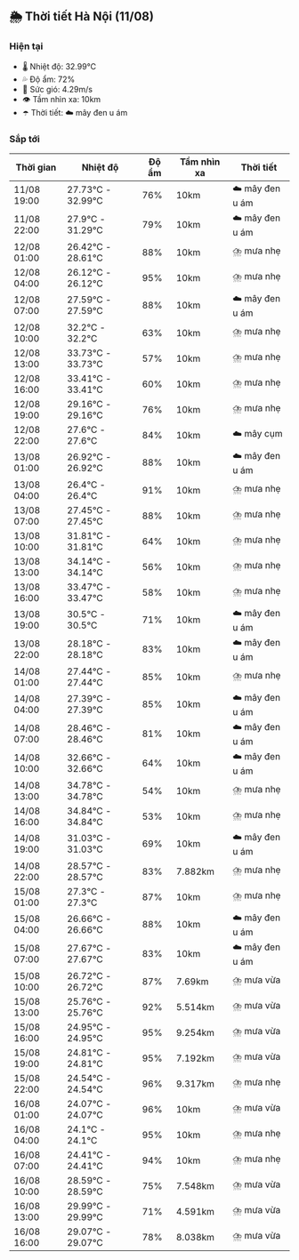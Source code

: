 ## 🌦️ Thời tiết Hà Nội (11/08)

### Hiện tại

- 🌡️ Nhiệt độ: 32.99℃
- 💦 Độ ẩm: 72%
- 💨 Sức gió: 4.29m/s
- 👁️ Tầm nhìn xa: 10km
- ☂️ Thời tiết: ☁️ mây đen u ám

### Sắp tới

| Thời gian | Nhiệt độ | Độ ẩm | Tầm nhìn xa | Thời tiết |
| --- | --- | --- | --- | --- |
| 11/08 19:00 | 27.73℃ - 32.99℃ | 76% | 10km | ☁️ mây đen u ám |
| 11/08 22:00 | 27.9℃ - 31.29℃ | 79% | 10km | ☁️ mây đen u ám |
| 12/08 01:00 | 26.42℃ - 28.61℃ | 88% | 10km | ⛈️ mưa nhẹ |
| 12/08 04:00 | 26.12℃ - 26.12℃ | 95% | 10km | ⛈️ mưa nhẹ |
| 12/08 07:00 | 27.59℃ - 27.59℃ | 88% | 10km | ☁️ mây đen u ám |
| 12/08 10:00 | 32.2℃ - 32.2℃ | 63% | 10km | ⛈️ mưa nhẹ |
| 12/08 13:00 | 33.73℃ - 33.73℃ | 57% | 10km | ⛈️ mưa nhẹ |
| 12/08 16:00 | 33.41℃ - 33.41℃ | 60% | 10km | ⛈️ mưa nhẹ |
| 12/08 19:00 | 29.16℃ - 29.16℃ | 76% | 10km | ⛈️ mưa nhẹ |
| 12/08 22:00 | 27.6℃ - 27.6℃ | 84% | 10km | ☁️ mây cụm |
| 13/08 01:00 | 26.92℃ - 26.92℃ | 88% | 10km | ☁️ mây đen u ám |
| 13/08 04:00 | 26.4℃ - 26.4℃ | 91% | 10km | ⛈️ mưa nhẹ |
| 13/08 07:00 | 27.45℃ - 27.45℃ | 88% | 10km | ⛈️ mưa nhẹ |
| 13/08 10:00 | 31.81℃ - 31.81℃ | 64% | 10km | ⛈️ mưa nhẹ |
| 13/08 13:00 | 34.14℃ - 34.14℃ | 56% | 10km | ⛈️ mưa nhẹ |
| 13/08 16:00 | 33.47℃ - 33.47℃ | 58% | 10km | ⛈️ mưa nhẹ |
| 13/08 19:00 | 30.5℃ - 30.5℃ | 71% | 10km | ☁️ mây đen u ám |
| 13/08 22:00 | 28.18℃ - 28.18℃ | 83% | 10km | ☁️ mây đen u ám |
| 14/08 01:00 | 27.44℃ - 27.44℃ | 85% | 10km | ⛈️ mưa nhẹ |
| 14/08 04:00 | 27.39℃ - 27.39℃ | 85% | 10km | ☁️ mây đen u ám |
| 14/08 07:00 | 28.46℃ - 28.46℃ | 81% | 10km | ☁️ mây đen u ám |
| 14/08 10:00 | 32.66℃ - 32.66℃ | 64% | 10km | ☁️ mây đen u ám |
| 14/08 13:00 | 34.78℃ - 34.78℃ | 54% | 10km | ⛈️ mưa nhẹ |
| 14/08 16:00 | 34.84℃ - 34.84℃ | 53% | 10km | ⛈️ mưa nhẹ |
| 14/08 19:00 | 31.03℃ - 31.03℃ | 69% | 10km | ☁️ mây đen u ám |
| 14/08 22:00 | 28.57℃ - 28.57℃ | 83% | 7.882km | ⛈️ mưa nhẹ |
| 15/08 01:00 | 27.3℃ - 27.3℃ | 87% | 10km | ⛈️ mưa nhẹ |
| 15/08 04:00 | 26.66℃ - 26.66℃ | 88% | 10km | ☁️ mây đen u ám |
| 15/08 07:00 | 27.67℃ - 27.67℃ | 83% | 10km | ☁️ mây đen u ám |
| 15/08 10:00 | 26.72℃ - 26.72℃ | 87% | 7.69km | ⛈️ mưa vừa |
| 15/08 13:00 | 25.76℃ - 25.76℃ | 92% | 5.514km | ⛈️ mưa vừa |
| 15/08 16:00 | 24.95℃ - 24.95℃ | 95% | 9.254km | ⛈️ mưa vừa |
| 15/08 19:00 | 24.81℃ - 24.81℃ | 95% | 7.192km | ⛈️ mưa vừa |
| 15/08 22:00 | 24.54℃ - 24.54℃ | 96% | 9.317km | ⛈️ mưa nhẹ |
| 16/08 01:00 | 24.07℃ - 24.07℃ | 96% | 10km | ⛈️ mưa vừa |
| 16/08 04:00 | 24.1℃ - 24.1℃ | 95% | 10km | ⛈️ mưa nhẹ |
| 16/08 07:00 | 24.41℃ - 24.41℃ | 94% | 10km | ⛈️ mưa nhẹ |
| 16/08 10:00 | 28.59℃ - 28.59℃ | 75% | 7.548km | ⛈️ mưa vừa |
| 16/08 13:00 | 29.99℃ - 29.99℃ | 71% | 4.591km | ⛈️ mưa vừa |
| 16/08 16:00 | 29.07℃ - 29.07℃ | 78% | 8.038km | ⛈️ mưa vừa |
